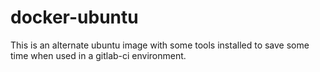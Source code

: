 # docker-ubuntu
This is an alternate ubuntu image with some tools installed to save some time
when used in a gitlab-ci environment.

